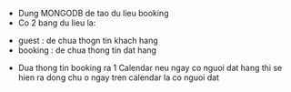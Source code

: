 - Dung MONGODB de tao du lieu booking
- Co 2 bang du lieu la:
+ guest : de chua thogn tin khach hang
+ booking : de chua thong tin dat hang
- Dua thong tin booking ra 1 Calendar neu ngay co nguoi dat hang thi se hien ra dong chu o ngay tren calendar la co nguoi dat
